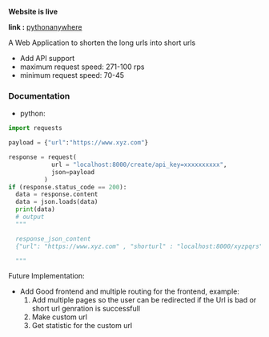 **Website is live**

**link :** [pythonanywhere](https://mxtylish.pythonanywhere.com)

A Web Application to shorten the long urls into short urls
* Add API support
* maximum request speed: 271-100 rps
* minimum request speed: 70-45

### Documentation

* python:
``` python
import requests

payload = {"url":"https://www.xyz.com"}

response = request(
            url = "localhost:8000/create/api_key=xxxxxxxxxx",
            json=payload
          )
if (response.status_code == 200):
  data = response.content
  data = json.loads(data)
  print(data)
  # output
  """

  response_json_content
  {"url": "https://www.xyz.com" , "shorturl" : "localhost:8000/xyzpqrs"}

  """
```

Future Implementation:
  * Add Good frontend and multiple routing for the frontend, example:
      1. Add multiple pages so the user can be redirected if the Url is bad or short url genration is successfull
      2. Make custom url
      3. Get statistic for the custom url
